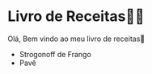 # Livro de Receitas:man_cook:

Olá, Bem vindo ao meu livro de receitas:wave:

- Strogonoff de Frango
- Pavê

